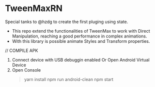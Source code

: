 # TweenMaxRN

Special tanks to @hzdg to create the first pluging using state.

- This repo extend the functionalities of TweenMax to work with Direct Manipulation, reaching a good performance in complex animations.
- With this library is possible animate Styles and Transform properties.

// COMPILE APK
1. Connect device with USB debuggin enabled Or Open Android Virtual Device
2. Open Console
	> yarn install
	> npm run android-clean
	> npm start
